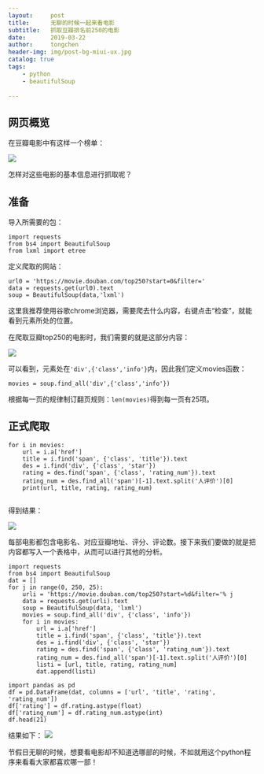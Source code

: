 ```yaml
---
layout:     post
title:      无聊的时候一起来看电影
subtitle:   抓取豆瓣排名前250的电影
date:       2019-03-22
author:     tongchen
header-img: img/post-bg-miui-ux.jpg
catalog: true
tags:
    - python
    - beautifulSoup
   
---
```



## 网页概览

在豆瓣电影中有这样一个榜单：

![](https://ws3.sinaimg.cn/large/006tNc79ly1g1v2f11uz2j30uh0u0n9c.jpg)


怎样对这些电影的基本信息进行抓取呢？

## 准备

导入所需要的包：

```
import requests
from bs4 import BeautifulSoup
from lxml import etree

```

定义爬取的网站：

```
url0 = 'https://movie.douban.com/top250?start=0&filter='
data = requests.get(url0).text
soup = BeautifulSoup(data,'lxml')

```

这里我推荐使用谷歌chrome浏览器，需要爬去什么内容，右键点击“检查”，就能看到元素所处的位置。

在爬取豆瓣top250的电影时，我们需要的就是这部分内容：

![](https://ws1.sinaimg.cn/large/006tNc79ly1g1v2u785tjj31ef0u04qp.jpg)

可以看到，元素处在`'div',{'class','info'}`内，因此我们定义movies函数：

```
movies = soup.find_all('div',{'class','info'})

```
根据每一页的规律制订翻页规则：`len(movies)`得到每一页有25项。

## 正式爬取

```
for i in movies:
    url = i.a['href']
    title = i.find('span', {'class', 'title'}).text
    des = i.find('div', {'class', 'star'})
    rating = des.find('span', {'class', 'rating_num'}).text
    rating_num = des.find_all('span')[-1].text.split('人评价')[0]
    print(url, title, rating, rating_num)
    
```
得到结果：

![](https://ws3.sinaimg.cn/large/006tNc79ly1g1v31sxfx9j30wo0nyk34.jpg)

每部电影都包含电影名、对应豆瓣地址、评分、评论数。接下来我们要做的就是把内容都写入一个表格中，从而可以进行其他的分析。

```
import requests
from bs4 import BeautifulSoup
dat = []
for j in range(0, 250, 25):
    urli = 'https://movie.douban.com/top250?start=%d&filter='% j
    data = requests.get(urli).text
    soup = BeautifulSoup(data, 'lxml')
    movies = soup.find_all('div', {'class', 'info'})
    for i in movies:
        url = i.a['href']
        title = i.find('span', {'class', 'title'}).text
        des = i.find('div', {'class', 'star'})
        rating = des.find('span', {'class', 'rating_num'}).text
        rating_num = des.find_all('span')[-1].text.split('人评价')[0]
        listi = [url, title, rating, rating_num]
        dat.append(listi)
```

```
import pandas as pd
df = pd.DataFrame(dat, columns = ['url', 'title', 'rating', 'rating_num'])
df['rating'] = df.rating.astype(float)
df['rating_num'] = df.rating_num.astype(int)
df.head(21)

```
结果如下：
![](https://ws4.sinaimg.cn/large/006tNc79ly1g1v37ggtr9j30tw0ziahi.jpg)    

节假日无聊的时候，想要看电影却不知道选哪部的时候，不如就用这个python程序来看看大家都喜欢哪一部！



